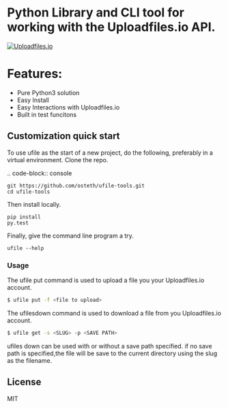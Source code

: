 # Python Library and CLI tool for working with the Uploadfiles.io API.

[![Uploadfiles.io](https://i.imgur.com/7mRrOkc.png)](https://uploadfiles.io)

# Features:
  - Pure Python3 solution 
  - Easy Install
  - Easy Interactions with Uploadfiles.io
  - Built in test funcitons

Customization quick start
-------------------------

To use ufile as the start of a new project, do the following, preferably in
a virtual environment. Clone the repo.

.. code-block:: console

    git https://github.com/osteth/ufile-tools.git
    cd ufile-tools
    
Then install locally.

    pip install
    py.test

Finally, give the command line program a try.

    ufile --help

### Usage
The ufile put command is used to upload a file you your Uploadfiles.io account. 
```sh
$ ufile put -f <file to upload>
```
The ufilesdown command is used to download a file from you Uploadfiles.io account. 
```sh
$ ufile get -s <SLUG> -p <SAVE PATH>
```
ufiles down can be used with or without a save path specified. if no save path is specified,the file will be save to the current directory using the slug as the filename. 

License
----

MIT


